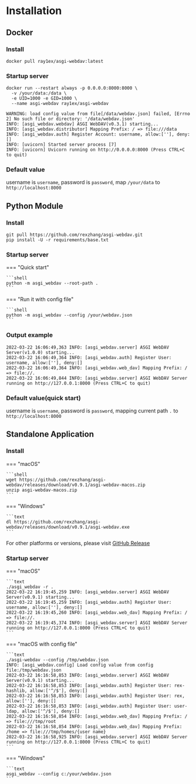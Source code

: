 # Installation

## Docker

### Install

```shell
docker pull ray1ex/asgi-webdav:latest
```

### Startup server

```text
docker run --restart always -p 0.0.0.0:8000:8000 \
  -v /your/data:/data \
  -e UID=1000 -e GID=1000 \
  --name asgi-webdav ray1ex/asgi-webdav
```

```text
WARNING: load config value from file[/data/webdav.json] failed, [Errno 2] No such file or directory: '/data/webdav.json'
INFO: [asgi_webdav.webdav] ASGI WebDAV(v0.3.1) starting...
INFO: [asgi_webdav.distributor] Mapping Prefix: / => file:///data
INFO: [asgi_webdav.auth] Register Account: username, allow:[''], deny:[]
INFO: [uvicorn] Started server process [7]
INFO: [uvicorn] Uvicorn running on http://0.0.0.0:8000 (Press CTRL+C to quit)
```

### Default value

username is `username`, password is `password`, map `/your/data` to `http://localhost:8000`


## Python Module

### Install
```shell
git pull https://github.com/rexzhang/asgi-webdav.git
pip install -U -r requirements/base.txt
```

### Startup server

=== "Quick start"

    ```shell
    python -m asgi_webdav --root-path .
    ```

=== "Run it with config file"

    ```shell
    python -m asgi_webdav --config /your/webdav.json
    ```

### Output example
```text
2022-03-22 16:06:49,363 INFO: [asgi_webdav.server] ASGI WebDAV Server(v1.0.0) starting...
2022-03-22 16:06:49,364 INFO: [asgi_webdav.auth] Register User: username, allow:[''], deny:[]
2022-03-22 16:06:49,364 INFO: [asgi_webdav.web_dav] Mapping Prefix: / => file://.
2022-03-22 16:06:49,844 INFO: [asgi_webdav.server] ASGI WebDAV Server running on http://127.0.0.1:8000 (Press CTRL+C to quit)
```

### Default value(quick start)

username is `username`, password is `password`, mapping current path `.` to `http://localhost:8000`


## Standalone Application

### Install 

=== "macOS"

    ```shell
    wget https://github.com/rexzhang/asgi-webdav/releases/download/v0.9.1/asgi-webdav-macos.zip
    unzip asgi-webdav-macos.zip
    ```     

=== "Windows"

    ```text
    dl https://github.com/rexzhang/asgi-webdav/releases/download/v0.9.1/asgi-webdav.exe
    ```

For other platforms or versions, please visit [GitHub Release](https://github.com/rexzhang/asgi-webdav/releases)

### Startup server

=== "macOS"

    ```text
    ./asgi_webdav -r .
    2022-03-22 16:19:45,259 INFO: [asgi_webdav.server] ASGI WebDAV Server(v0.9.1) starting...
    2022-03-22 16:19:45,259 INFO: [asgi_webdav.auth] Register User: username, allow:[''], deny:[]
    2022-03-22 16:19:45,260 INFO: [asgi_webdav.web_dav] Mapping Prefix: / => file://.
    2022-03-22 16:19:45,374 INFO: [asgi_webdav.server] ASGI WebDAV Server running on http://127.0.0.1:8000 (Press CTRL+C to quit)
    ```

=== "macOS with config file"

    ```text
    ./asgi-webdav --config /tmp/webdav.json
    INFO: [asgi_webdav.config] Load config value from config file:/tmp/webdav.json
    2022-03-22 16:16:58,853 INFO: [asgi_webdav.server] ASGI WebDAV Server(v0.9.1) starting...
    2022-03-22 16:16:58,853 INFO: [asgi_webdav.auth] Register User: rex-hashlib, allow:['^/$'], deny:[]
    2022-03-22 16:16:58,853 INFO: [asgi_webdav.auth] Register User: rex, allow:[''], deny:[]
    2022-03-22 16:16:58,853 INFO: [asgi_webdav.auth] Register User: user-ldap, allow:['^/$'], deny:[]
    2022-03-22 16:16:58,854 INFO: [asgi_webdav.web_dav] Mapping Prefix: / => file:///tmp/root
    2022-03-22 16:16:58,854 INFO: [asgi_webdav.web_dav] Mapping Prefix: /home => file:///tmp/homes/{user name}
    2022-03-22 16:16:58,925 INFO: [asgi_webdav.server] ASGI WebDAV Server running on http://127.0.0.1:8000 (Press CTRL+C to quit)
    ```

=== "Windows"

    ```text
    asgi_webdav --config c:/your/webdav.json
    ```
